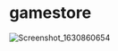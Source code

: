 # gamestore
![Screenshot_1630860654](https://user-images.githubusercontent.com/82755744/132135302-69c6985f-b1a4-4a5e-8f3c-94a29cf2982c.png)
